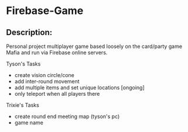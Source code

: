 # Firebase-Game

## Description:

Personal project multiplayer game based loosely on the card/party game Mafia and run via Firebase online servers.

Tyson's Tasks
- create vision circle/cone
- add inter-round movement
- add multiple items and set unique locations [ongoing]
- only teleport when all players there

Trixie's Tasks
- create round end meeting map (tyson's pc)
- game name
